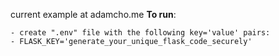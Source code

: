current example at adamcho.me
**To run**:

    - create ".env" file with the following key='value' pairs:
    - FLASK_KEY='generate_your_unique_flask_code_securely'

